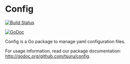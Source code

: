 # Config

[![Build Status](https://secure.travis-ci.org/tsuru/config.png)](http://travis-ci.org/tsuru/config)

[![GoDoc](http://godoc.org/github.com/tsuru/config?status.png)](http://godoc.org/github.com/tsuru/config)

Config is a Go package to manage yaml configuration files.

For usage information, read our package documentation:
<http://godoc.org/github.com/tsuru/config>.

